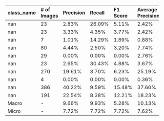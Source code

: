 | class_name   | # of Images   | Precision   | Recall   | F1 Score   | Average Precision   |
|:-------------|:--------------|:------------|:---------|:-----------|:--------------------|
| nan          | 23            | 2.83%       | 26.09%   | 5.11%      | 2.42%               |
| nan          | 23            | 3.33%       | 4.35%    | 3.77%      | 2.42%               |
| nan          | 7             | 1.01%       | 14.29%   | 1.89%      | 0.88%               |
| nan          | 80            | 4.44%       | 2.50%    | 3.20%      | 7.74%               |
| nan          | 29            | 0.00%       | 0.00%    | 0.00%      | 2.76%               |
| nan          | 23            | 2.65%       | 30.43%   | 4.88%      | 3.67%               |
| nan          | 270           | 19.61%      | 3.70%    | 6.23%      | 25.19%              |
| nan          | 4             | 0.00%       | 0.00%    | 0.00%      | 0.36%               |
| nan          | 386           | 40.22%      | 9.59%    | 15.48%     | 37.60%              |
| nan          | 191           | 22.54%      | 8.38%    | 12.21%     | 18.23%              |
| Macro        | -             | 9.66%       | 9.93%    | 5.28%      | 10.13%              |
| Micro        | -             | 7.72%       | 7.72%    | 7.72%      | 7.62%               |